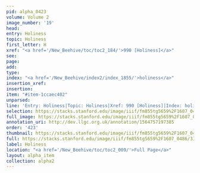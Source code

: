 ```yaml
---
pid: alpha_0423
volume: Volume 2
image_number: '19'
head: 
entry: Holiness
topic: Holiness
first_letter: H
xref: "<a href='/New_Beehive/toc/toc2_184/'>990 [Holiness]</a>"
see: 
page: 
add: 
type: 
index: "<a href='/New_Beehive/index2/index_1855/'>holiness</a>"
insertion_xref: 
insertion: 
item: "#item-1ccaec402"
unparsed: 
line: 'Entry: Holiness|Topic: Holiness|Xref: 990 [Holiness]|Index: holiness|#item-1ccaec402'
selection: https://stacks.stanford.edu/image/iiif/fm855tg5659%2F1607_0486/316,219,3107,620/full/0/default.jpg
full_image: https://stacks.stanford.edu/image/iiif/fm855tg5659%2F1607_0486/full/full/0/default.jpg
annotation_uri: http://dev.llgc.org.uk/annotation/1564757197385
order: '423'
thumbnail: https://stacks.stanford.edu/image/iiif/fm855tg5659%2F1607_0486/316,219,600,180/250,/0/default.jpg
full: https://stacks.stanford.edu/image/iiif/fm855tg5659%2F1607_0486/316,219,3107,620/full/0/default.jpg
label: Holiness
location: "<a href='/New_Beehive/toc/toc2_009/'>Full Page</a>"
layout: alpha_item
collection: alpha2
---
```

